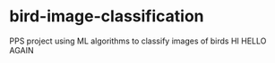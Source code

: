 # bird-image-classification

PPS project using ML algorithms to classify images of birds
HI
HELLO AGAIN
